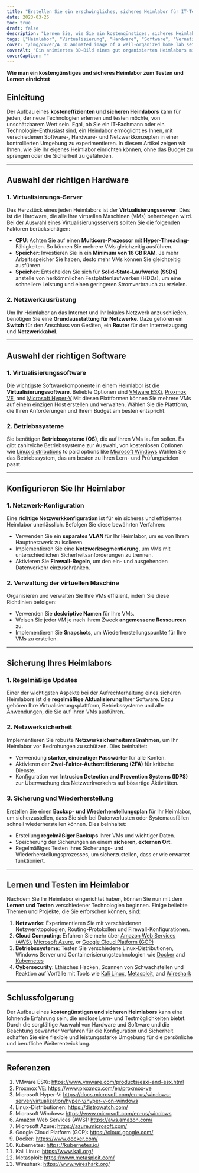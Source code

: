 ```yaml
---
title: "Erstellen Sie ein erschwingliches, sicheres Heimlabor für IT-Tests und -Lernen"
date: 2023-03-25
toc: true
draft: false
description: "Lernen Sie, wie Sie ein kostengünstiges, sicheres Heimlabor einrichten, um praktische IT-Erfahrungen zu sammeln und mit Software, Hardware und Netzwerkkonzepten zu experimentieren."
tags: ["Heimlabor", "Virtualisierung", "Hardware", "Software", "Vernetzung", "Sicherheit", "Lernen", "Testen", "IT-Fachmann", "Technikbegeisterter", "VMware", "Proxmox", "Hyper-V", "Linux", "Windows", "Netzwerkkonfiguration", "Verwaltung virtueller Maschinen", "Sicherung und Wiederherstellung", "Cloud Computing", "Cybersicherheit"]
cover: "/img/cover/A_3D_animated_image_of_a_well-organized_home_lab_setup.png"
coverAlt: "Ein animiertes 3D-Bild eines gut organisierten Heimlabors mit einem Server-Rack, Netzwerkausrüstung und verschiedenen Bildschirmen, die virtuelle Maschinen, Netzwerkkarten und Sicherheitsfunktionen anzeigen, alles in einer gemütlichen Umgebung."
coverCaption: ""
---
```


**Wie man ein kostengünstiges und sicheres Heimlabor zum Testen und Lernen einrichtet**

## Einleitung

Der Aufbau eines **kosteneffizienten und sicheren Heimlabors** kann für jeden, der neue Technologien erlernen und testen möchte, von unschätzbarem Wert sein. Egal, ob Sie ein IT-Fachmann oder ein Technologie-Enthusiast sind, ein Heimlabor ermöglicht es Ihnen, mit verschiedenen Software-, Hardware- und Netzwerkkonzepten in einer kontrollierten Umgebung zu experimentieren. In diesem Artikel zeigen wir Ihnen, wie Sie Ihr eigenes Heimlabor einrichten können, ohne das Budget zu sprengen oder die Sicherheit zu gefährden.

______

## Auswahl der richtigen Hardware

### 1. Virtualisierungs-Server

Das Herzstück eines jeden Heimlabors ist der **Virtualisierungsserver**. Dies ist die Hardware, die alle Ihre virtuellen Maschinen (VMs) beherbergen wird. Bei der Auswahl eines Virtualisierungsservers sollten Sie die folgenden Faktoren berücksichtigen:

- **CPU**: Achten Sie auf einen **Multicore-Prozessor** mit **Hyper-Threading**-Fähigkeiten. So können Sie mehrere VMs gleichzeitig ausführen.
- **Speicher**: Investieren Sie in ein **Minimum von 16 GB RAM**. Je mehr Arbeitsspeicher Sie haben, desto mehr VMs können Sie gleichzeitig ausführen.
- **Speicher**: Entscheiden Sie sich für **Solid-State-Laufwerke (SSDs)** anstelle von herkömmlichen Festplattenlaufwerken (HDDs), um eine schnellere Leistung und einen geringeren Stromverbrauch zu erzielen.

### 2. Netzwerkausrüstung

Um Ihr Heimlabor an das Internet und Ihr lokales Netzwerk anzuschließen, benötigen Sie eine **Grundausstattung für Netzwerke**. Dazu gehören ein **Switch** für den Anschluss von Geräten, ein **Router** für den Internetzugang und **Netzwerkkabel**.

______

## Auswahl der richtigen Software

### 1. Virtualisierungssoftware

Die wichtigste Softwarekomponente in einem Heimlabor ist die **Virtualisierungssoftware**. Beliebte Optionen sind [VMware ESXi](https://www.vmware.com/products/esxi-and-esx.html), [Proxmox VE](https://www.proxmox.com/en/proxmox-ve), and [Microsoft Hyper-V](https://docs.microsoft.com/en-us/windows-server/virtualization/hyper-v/hyper-v-on-windows) Mit diesen Plattformen können Sie mehrere VMs auf einem einzigen Host erstellen und verwalten. Wählen Sie die Plattform, die Ihren Anforderungen und Ihrem Budget am besten entspricht.

### 2. Betriebssysteme

Sie benötigen **Betriebssysteme (OS)**, die auf Ihren VMs laufen sollen. Es gibt zahlreiche Betriebssysteme zur Auswahl, von kostenlosen Optionen wie [Linux distributions](https://distrowatch.com/) to paid options like [Microsoft Windows](https://www.microsoft.com/en-us/windows) Wählen Sie das Betriebssystem, das am besten zu Ihren Lern- und Prüfungszielen passt.

______

## Konfigurieren Sie Ihr Heimlabor

### 1. Netzwerk-Konfiguration

Eine **richtige Netzwerkkonfiguration** ist für ein sicheres und effizientes Heimlabor unerlässlich. Befolgen Sie diese bewährten Verfahren:

- Verwenden Sie ein **separates VLAN** für Ihr Heimlabor, um es von Ihrem Hauptnetzwerk zu isolieren.
- Implementieren Sie eine **Netzwerksegmentierung**, um VMs mit unterschiedlichen Sicherheitsanforderungen zu trennen.
- Aktivieren Sie **Firewall-Regeln**, um den ein- und ausgehenden Datenverkehr einzuschränken.

### 2. Verwaltung der virtuellen Maschine

Organisieren und verwalten Sie Ihre VMs effizient, indem Sie diese Richtlinien befolgen:

- Verwenden Sie **deskriptive Namen** für Ihre VMs.
- Weisen Sie jeder VM je nach ihrem Zweck **angemessene Ressourcen** zu.
- Implementieren Sie **Snapshots**, um Wiederherstellungspunkte für Ihre VMs zu erstellen.

______

## Sicherung Ihres Heimlabors

### 1. Regelmäßige Updates

Einer der wichtigsten Aspekte bei der Aufrechterhaltung eines sicheren Heimlabors ist die **regelmäßige Aktualisierung** Ihrer Software. Dazu gehören Ihre Virtualisierungsplattform, Betriebssysteme und alle Anwendungen, die Sie auf Ihren VMs ausführen.

### 2. Netzwerksicherheit

Implementieren Sie robuste **Netzwerksicherheitsmaßnahmen**, um Ihr Heimlabor vor Bedrohungen zu schützen. Dies beinhaltet:

- Verwendung **starker, eindeutiger Passwörter** für alle Konten.
- Aktivieren der **Zwei-Faktor-Authentifizierung (2FA)** für kritische Dienste.
- Konfiguration von **Intrusion Detection and Prevention Systems (IDPS)** zur Überwachung des Netzwerkverkehrs auf bösartige Aktivitäten.

### 3. Sicherung und Wiederherstellung

Erstellen Sie einen **Backup- und Wiederherstellungsplan** für Ihr Heimlabor, um sicherzustellen, dass Sie sich bei Datenverlusten oder Systemausfällen schnell wiederherstellen können. Dies beinhaltet:

- Erstellung **regelmäßiger Backups** Ihrer VMs und wichtiger Daten.
- Speicherung der Sicherungen an einem **sicheren, externen Ort**.
- Regelmäßiges Testen Ihres Sicherungs- und Wiederherstellungsprozesses, um sicherzustellen, dass er wie erwartet funktioniert.

______

## Lernen und Testen im Heimlabor

Nachdem Sie Ihr Heimlabor eingerichtet haben, können Sie nun mit dem **Lernen und Testen** verschiedener Technologien beginnen. Einige beliebte Themen und Projekte, die Sie erforschen können, sind:

1. **Netzwerke**: Experimentieren Sie mit verschiedenen Netzwerktopologien, Routing-Protokollen und Firewall-Konfigurationen.
2. **Cloud Computing**: Erfahren Sie mehr über [Amazon Web Services (AWS)](https://aws.amazon.com/), [Microsoft Azure](https://azure.microsoft.com/), or [Google Cloud Platform (GCP)](https://cloud.google.com/)
3. **Betriebssysteme**: Testen Sie verschiedene Linux-Distributionen, Windows Server und Containerisierungstechnologien wie [Docker](https://www.docker.com/) and [Kubernetes](https://kubernetes.io/)
4. **Cybersecurity**: Ethisches Hacken, Scannen von Schwachstellen und Reaktion auf Vorfälle mit Tools wie [Kali Linux](https://www.kali.org/), [Metasploit](https://www.metasploit.com/), and [Wireshark](https://www.wireshark.org/)

______

## Schlussfolgerung

Der Aufbau eines **kostengünstigen und sicheren Heimlabors** kann eine lohnende Erfahrung sein, die endlose Lern- und Testmöglichkeiten bietet. Durch die sorgfältige Auswahl von Hardware und Software und die Beachtung bewährter Verfahren für die Konfiguration und Sicherheit schaffen Sie eine flexible und leistungsstarke Umgebung für die persönliche und berufliche Weiterentwicklung.

______

## Referenzen

1. VMware ESXi: <https://www.vmware.com/products/esxi-and-esx.html>
2. Proxmox VE: <https://www.proxmox.com/en/proxmox-ve>
3. Microsoft Hyper-V: <https://docs.microsoft.com/en-us/windows-server/virtualization/hyper-v/hyper-v-on-windows>
4. Linux-Distributionen: <https://distrowatch.com/>
5. Microsoft Windows: <https://www.microsoft.com/en-us/windows>
6. Amazon Web Services (AWS): <https://aws.amazon.com/>
7. Microsoft Azure: <https://azure.microsoft.com/>
8. Google Cloud Platform (GCP): <https://cloud.google.com/>
9. Docker: <https://www.docker.com/>
10. Kubernetes: <https://kubernetes.io/>
11. Kali Linux: <https://www.kali.org/>
12. Metasploit: <https://www.metasploit.com/>
13. Wireshark: <https://www.wireshark.org/>
